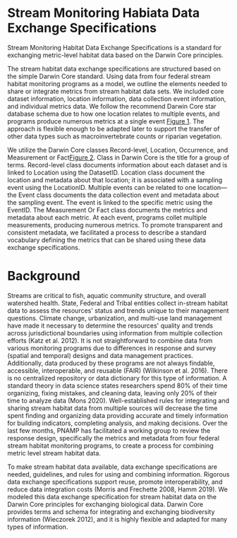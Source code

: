 # Stream Monitoring Habiata Data Exchange Specifications 
Stream Monitoring Habitat Data Exchange Specifications is a standard for exchanging metric-level habitat data based on the Darwin Core principles. 

The stream habitat data exchange specifications are structured based on the simple Darwin Core standard. Using data from four federal stream habitat monitoring programs as a model, we outline the elements needed to share or integrate metrics from stream habitat data sets. We included core dataset information, location information, data collection event information, and individual metrics data. We follow the recommend Darwin Core star database schema due to how one location relates to multiple events, and programs produce numerous metrics at a single event [Figure 1](Figures/StructureofStreamHabitatData.png). The approach is flexible enough to be adapted later to support the transfer of other data types such as macroinvertebrate counts or riparian vegetation.

We utilize the Darwin Core classes Record-level, Location, Occurrence, and Measurement or Fact[Figure 2](Figures/StructureOfDarwinCoreForHabitatMetrics.png). Class in Darwin Core is the title for a group of terms. Record-level class documents information about each dataset and is linked to Location using the DatasetID. Location class document the location and metadata about that location; it is associated with a sampling event using the LocationID. Multiple events can be related to one location—the Event class documents the data collection event and metadata about the sampling event. The event is linked to the specific metric using the EventID. The Measurement Or Fact class documents the metrics and metadata about each metric. At each event, programs collet multiple measurements, producing numerous metrics. To promote transparent and consistent metadata, we facilitated a process to describe a standard vocabulary defining the metrics that can be shared using these data exchange specifications. 

# Background 
Streams are critical to fish, aquatic community structure, and overall watershed health. State, Federal and Tribal entities collect in-stream habitat data to assess the resources' status and trends unique to their management questions.  Climate change, urbanization, and multi-use land management have made it necessary to determine the resources' quality and trends across jurisdictional boundaries using information from multiple collection efforts (Katz et al. 2012). It is not straightforward to combine data from various monitoring programs due to differences in response and survey (spatial and temporal) designs and data management practices. Additionally, data produced by these programs are not always findable, accessible, interoperable, and reusable (FAIR) (Wilkinson et al. 2016).  There is no centralized repository or data dictionary for this type of information.  A standard theory in data science states researchers spend 80% of their time organizing, fixing mistakes, and cleaning data, leaving only 20% of their time to analyze data (Mons 2020).   Well-established rules for integrating and sharing stream habitat data from multiple sources will decrease the time spent finding and organizing data providing accurate and timely information for building indicators, completing analysis, and making decisions.  Over the last few months, PNAMP has facilitated a working group to review the response design, specifically the metrics and metadata from four federal stream habitat monitoring programs, to create a process for combining metric level stream habitat data. 

To make stream habitat data available, data exchange specifications are needed, guidelines, and rules for using and combining information. Rigorous data exchange specifications support reuse, promote interoperability, and reduce data integration costs (Morris and Frechette 2008, Hamm 2019). We modeled this data exchange specification for stream habitat data on the Darwin Core principles for exchanging biological data. Darwin Core provides terms and schema for integrating and exchanging biodiversity information (Wieczorek 2012), and it is highly flexible and adapted for many types of information.  
